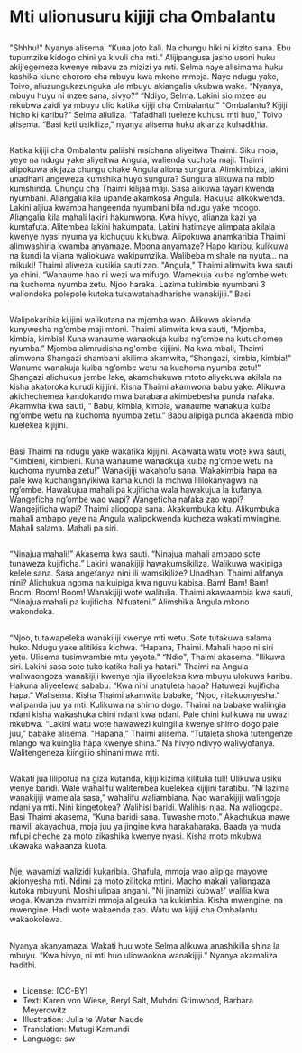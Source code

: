 # Mti ulionusuru kijiji cha Ombalantu

##
"Shhhu!" Nyanya alisema. “Kuna joto kali. Na chungu hiki ni kizito
sana. Ebu tupumzike kidogo chini ya kivuli cha mti.”
Alijipangusa jasho usoni huku akijiegemeza kwenye mbavu za
mizizi ya mti. Selma naye alisimama huku kashika kiuno chororo
cha mbuyu kwa mkono mmoja. Naye ndugu yake, Toivo,
aliuzungukazunguka ule mbuyu akiangalia ukubwa wake.
“Nyanya, mbuyu huyu ni mzee sana, sivyo?”
“Ndiyo, Selma. Lakini sio mzee au mkubwa zaidi ya mbuyu ulio
katika kijiji cha Ombalantu!"
"Ombalantu? Kijiji hicho ki karibu?" Selma aliuliza.
“Tafadhali tueleze kuhusu mti huo," Toivo alisema.
“Basi keti usikilize," nyanya alisema huku akianza kuhadithia.


##

##
Katika kijiji cha Ombalantu paliishi msichana aliyeitwa Thaimi. Siku
moja, yeye na ndugu yake aliyeitwa Angula, walienda kuchota
maji. Thaimi alipokuwa akijaza chungu chake Angula aliona
sungura. Alimkimbiza, lakini unadhani angeweza kumshika huyo
sungura? Sungura alikuwa na mbio kumshinda.
Chungu cha Thaimi kilijaa maji. Sasa alikuwa tayari kwenda
nyumbani. Aliangalia kila upande akamkosa Angula. Hakujua
alikokwenda. Lakini aljiua kwamba hangeenda nyumbani bila
ndugu yake mdogo. Aliangalia kila mahali lakini hakumwona.
Kwa hivyo, alianza kazi ya kumtafuta. Alitembea lakini hakumpata.
Lakini hatimaye alimpata akilala kwenye nyasi nyuma ya kichuguu
kikubwa. Alipokuwa anamkaribia Thaimi alimwashiria kwamba
anyamaze. Mbona anyamaze? Hapo karibu, kulikuwa na kundi la
vijana waliokuwa wakipumzika. Walibeba mishale na nyuta... na
mikuki! Thaimi aliweza kusikia sauti zao.
"Angula," Thaimi alimwita kwa sauti ya chini. “Wanaume hao ni
wezi wa mifugo. Wamekuja kuiba ng’ombe wetu na kuchoma
nyumba zetu. Njoo haraka. Lazima tukimbie nyumbani
3 waliondoka polepole kutoka
tukawatahadharishe wanakijiji.” Basi

##

##
Walipokaribia kijijini walikutana na mjomba wao. Alikuwa akienda
kunywesha ng’ombe maji mtoni. Thaimi alimwita kwa sauti,
“Mjomba, kimbia, kimbia! Kuna wanaume wanaokuja kuiba
ng’ombe na kutuchomea nyumba.”
Mjomba alimrudisha ng'ombe kijijini.
Na kwa mbali, Thaimi alimwona Shangazi shambani akilima
akamwita, “Shangazi, kimbia, kimbia!” Wanume wanakuja kuiba
ng’ombe wetu na kuchoma nyumba zetu!”
Shangazi alichukua jembe lake, akamchukuwa mtoto aliyekuwa
akilala na kisha akatoroka kurudi kijijini.
Kisha Thaimi akamwona babu yake. Alikuwa akichechemea
kandokando mwa barabara akimbebesha punda nafaka.
Akamwita kwa sauti, “ Babu, kimbia, kimbia, wanaume wanakuja
kuiba ng’ombe wetu na kuchoma nyumba zetu.” Babu alipiga
punda akaenda mbio kuelekea kijijini.

##
Basi Thaimi na ndugu yake wakafika kijijini. Akawaita watu wote
kwa sauti, “Kimbieni, kimbieni. Kuna wanaume wanaokuja kuiba
ng’ombe wetu na kuchoma nyumba zetu!”
Wanakijiji wakahofu sana. Wakakimbia hapa na pale kwa
kuchanganyikiwa kama kundi la mchwa lililokanyagwa na
ng’ombe.
Hawakujua mahali pa kujificha wala hawakujua la kufanya.
Wangeficha ng’ombe wao wapi?
Wangeficha nafaka zao wapi?
Wangejificha wapi?
Thaimi aliogopa sana. Akakumbuka kitu. Alikumbuka mahali
ambapo yeye na Angula walipokwenda kucheza wakati mwingine.
Mahali salama.
Mahali pa siri.


##

##
“Ninajua mahali!” Akasema kwa sauti. “Ninajua mahali ambapo
sote tunaweza kujificha.”
Lakini wanakijiji hawakumsikiliza. Walikuwa wakipiga kelele sana.
Sasa angefanya nini ili wamsikilize? Unadhani Thaimi alifanya nini?
Alichukua ngoma na kuipiga kwa nguvu kabisa.
Bam! Bam! Bam! Boom! Boom! Boom!
Wanakijiji wote walitulia.
Thaimi akawaambia kwa sauti, “Ninajua mahali pa kujificha.
Nifuateni.”
Alimshika Angula mkono wakondoka.


##

##
“Njoo, tutawapeleka wanakijiji kwenye mti wetu. Sote tutakuwa
salama huko. Ndugu yake alitikisa kichwa.
“Hapana, Thaimi. Mahali hapo ni siri yetu. Ulisema tusimwambie
mtu yeyote." “Ndio", Thaimi akasema. "Ilikuwa siri. Lakini sasa
sote tuko katika hali ya hatari." Thaimi na Angula waliwaongoza
wanakijiji kwenye njia iliyoelekea kwa mbuyu ulokuwa karibu.
Hakuna aliyeelewa sababu.
“Kwa nini unatuleta hapa? Hatuwezi kujificha hapa.” Walisema.
Kisha Thaimi akamwita babake, “Njoo, nitakuonyesha.” walipanda
juu ya mti. Kulikuwa na shimo dogo. Thaimi na babake waliingia
ndani kisha wakashuka chini ndani kwa ndani. Pale chini kulikuwa
na uwazi mkubwa.
“Lakini watu wote hawawezi kuingilia kwenye shimo dogo pale
juu,” babake alisema.
"Hapana,” Thaimi alisema. “Tutaleta shoka tutengenze mlango wa
kuinglia hapa kwenye shina.” Na hivyo ndivyo walivyofanya.
Walitengeneza kiingilio shinani mwa mti.

##
Wakati jua lilipotua na giza kutanda, kijiji kizima kilitulia tuli!
Ulikuwa usiku wenye baridi.
Wale wahalifu walitembea kuelekea kijijini taratibu. “Ni lazima
wanakijiji wamelala sasa,” wahalifu waliambiana.
Nao wanakijiji walingoja ndani ya mti. Nini kingetokea?
Walihisi baridi. Walihisi njaa. Na waliogopa.
Basi Thaimi akasema, “Kuna baridi sana. Tuwashe moto.”
Akachukua mawe mawili akayachua, moja juu ya jingine kwa
harakaharaka.
Baada ya muda mfupi cheche za moto zikashika kwenye nyasi.
Kisha moto mkubwa ukawaka wakaanza kuota.


##

##
Nje, wavamizi walizidi kukaribia.
Ghafula, mmoja wao alipiga mayowe akionyesha mti.
Ndimi za moto zilitoka mtini. Macho makali
yaliangaza kutoka mbuyuni. Moshi ulipaa angani.
"Ni jinamizi kubwa!" walilia kwa woga. Kwanza
mvamizi mmoja aligeuka na kukimbia. Kisha
mwengine, na mwengine. Hadi wote wakaenda zao.
Watu wa kijiji cha Ombalantu wakaokolewa.


##
Nyanya akanyamaza.
Wakati huu wote Selma alikuwa
anashikilia shina la mbuyu.
“Kwa hivyo, ni mti huo uliowaokoa
wanakijiji.” Nyanya akamaliza
hadithi.


##
* License: [CC-BY]
* Text: Karen von Wiese, Beryl Salt, Muhdni Grimwood, Barbara Meyerowitz
* Illustration: Julia te Water Naude
* Translation: Mutugi Kamundi
* Language: sw
